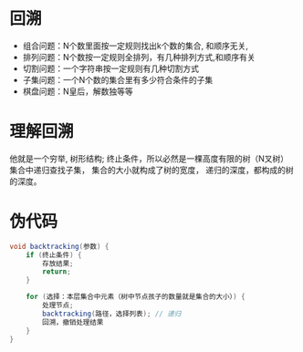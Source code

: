 # 回溯
- 组合问题：N个数里面按一定规则找出k个数的集合, 和顺序无关,
- 排列问题：N个数按一定规则全排列，有几种排列方式,和顺序有关
- 切割问题：一个字符串按一定规则有几种切割方式
- 子集问题：一个N个数的集合里有多少符合条件的子集
- 棋盘问题：N皇后，解数独等等

# 理解回溯
他就是一个穷举, 树形结构;
终止条件，所以必然是一棵高度有限的树（N叉树）
集合中递归查找子集，
集合的大小就构成了树的宽度，
递归的深度，都构成的树的深度。

# 伪代码
```java
void backtracking(参数) {
    if (终止条件) {
        存放结果;
        return;
    }

    for (选择：本层集合中元素（树中节点孩子的数量就是集合的大小）) {
        处理节点;
        backtracking(路径，选择列表); // 递归
        回溯，撤销处理结果
    }
}
```